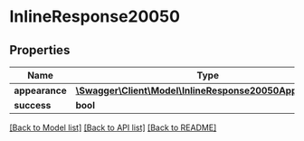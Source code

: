 # InlineResponse20050

## Properties
Name | Type | Description | Notes
------------ | ------------- | ------------- | -------------
**appearance** | [**\Swagger\Client\Model\InlineResponse20050Appearance[]**](InlineResponse20050Appearance.md) |  | [optional] 
**success** | **bool** |  | [optional] 

[[Back to Model list]](../../README.md#documentation-for-models) [[Back to API list]](../../README.md#documentation-for-api-endpoints) [[Back to README]](../../README.md)


